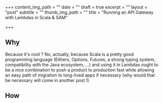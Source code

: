 +++
content_img_path = ""
date = ""
draft = true
excerpt = ""
layout = "post"
subtitle = ""
thumb_img_path = ""
title = "Running an API Gateway with Lambdas in Scala & SAM"

+++
## Why

Because it's cool ? No, actually, because Scala is a pretty good programming language (Eithers, Options, Futures, a strong typing system, compatibility with the Java ecosystem, ...) and using it in Lambdas ought to be a nice combination to push a product to production fast while allowing an easy path of migration to long-lived apps if necessary (why would that be necessary will come in another post !).

## How